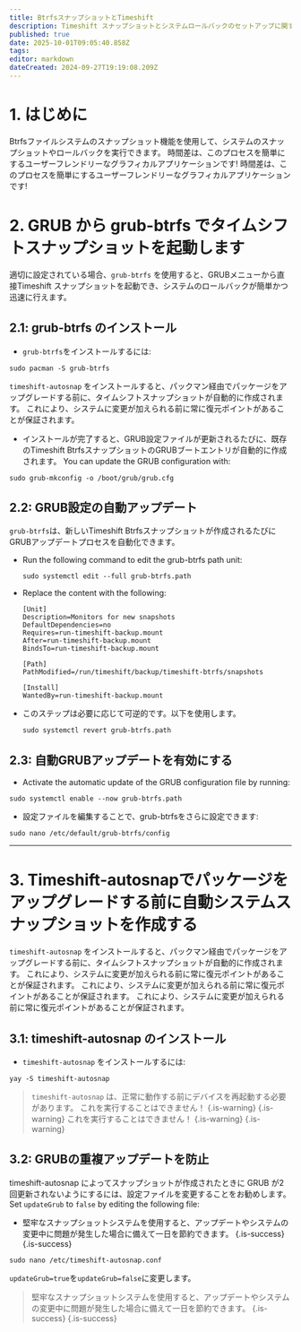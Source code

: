 ```yaml
---
title: BtrfsスナップショットとTimeshift
description: Timeshift スナップショットとシステムロールバックのセットアップに関する包括的なガイド
published: true
date: 2025-10-01T09:05:40.858Z
tags:
editor: markdown
dateCreated: 2024-09-27T19:19:08.209Z
---
```


# 1. はじめに

Btrfsファイルシステムのスナップショット機能を使用して、システムのスナップショットやロールバックを実行できます。 時間差は、このプロセスを簡単にするユーザーフレンドリーなグラフィカルアプリケーションです! 時間差は、このプロセスを簡単にするユーザーフレンドリーなグラフィカルアプリケーションです!

# 2. GRUB から grub-btrfs でタイムシフトスナップショットを起動します

適切に設定されている場合、`grub-btrfs` を使用すると、GRUBメニューから直接Timeshift スナップショットを起動でき、システムのロールバックが簡単かつ迅速に行えます。

## 2.1: grub-btrfs のインストール

- `grub-btrfs`をインストールするには:

```
sudo pacman -S grub-btrfs
```

`timeshift-autosnap` をインストールすると、パックマン経由でパッケージをアップグレードする前に、タイムシフトスナップショットが自動的に作成されます。 これにより、システムに変更が加えられる前に常に復元ポイントがあることが保証されます。

- インストールが完了すると、GRUB設定ファイルが更新されるたびに、既存のTimeshift BtrfsスナップショットのGRUBブートエントリが自動的に作成されます。 You can update the GRUB configuration with:

```
sudo grub-mkconfig -o /boot/grub/grub.cfg
```

## 2.2: GRUB設定の自動アップデート

`grub-btrfs`は、新しいTimeshift Btrfsスナップショットが作成されるたびにGRUBアップデートプロセスを自動化できます。

- Run the following command to edit the grub-btrfs path unit:

  ```
  sudo systemctl edit --full grub-btrfs.path
  ```

- Replace the content with the following:
  ```
  [Unit]
  Description=Monitors for new snapshots
  DefaultDependencies=no
  Requires=run-timeshift-backup.mount
  After=run-timeshift-backup.mount
  BindsTo=run-timeshift-backup.mount

  [Path]
  PathModified=/run/timeshift/backup/timeshift-btrfs/snapshots

  [Install]
  WantedBy=run-timeshift-backup.mount
  ```

- このステップは必要に応じて可逆的です。以下を使用します。
  ```
  sudo systemctl revert grub-btrfs.path
  ```

## 2.3: 自動GRUBアップデートを有効にする

- Activate the automatic update of the GRUB configuration file by running:

```
sudo systemctl enable --now grub-btrfs.path
```

- 設定ファイルを編集することで、grub-btrfsをさらに設定できます:

```
sudo nano /etc/default/grub-btrfs/config
```

---

# 3. Timeshift-autosnapでパッケージをアップグレードする前に自動システムスナップショットを作成する

`timeshift-autosnap` をインストールすると、パックマン経由でパッケージをアップグレードする前に、タイムシフトスナップショットが自動的に作成されます。 これにより、システムに変更が加えられる前に常に復元ポイントがあることが保証されます。 これにより、システムに変更が加えられる前に常に復元ポイントがあることが保証されます。 これにより、システムに変更が加えられる前に常に復元ポイントがあることが保証されます。

## 3.1: timeshift-autosnap のインストール

- `timeshift-autosnap` をインストールするには:

```
yay -S timeshift-autosnap
```

> `timeshift-autosnap` は、正常に動作する前にデバイスを再起動する必要があります。
> これを実行することはできません！
> {.is-warning}
> {.is-warning}
> これを実行することはできません！
> {.is-warning}
> {.is-warning}

## 3.2: GRUBの重複アップデートを防止

timeshift-autosnap によってスナップショットが作成されたときに GRUB が2回更新されないようにするには、設定ファイルを変更することをお勧めします。 Set `updateGrub` to `false` by editing the following file:

- 堅牢なスナップショットシステムを使用すると、アップデートやシステムの変更中に問題が発生した場合に備えて一日を節約できます。
  {.is-success}
  {.is-success}

```
sudo nano /etc/timeshift-autosnap.conf
```

`updateGrub=true`を`updateGrub=false`に変更します。

> 堅牢なスナップショットシステムを使用すると、アップデートやシステムの変更中に問題が発生した場合に備えて一日を節約できます。
> {.is-success}
> {.is-success}

